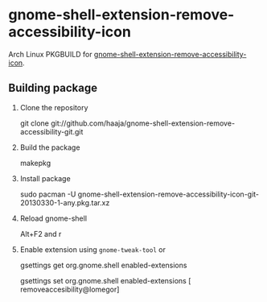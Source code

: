 gnome-shell-extension-remove-accessibility-icon
===============================================

Arch Linux PKGBUILD for
[gnome-shell-extension-remove-accessibility-icon](https://github.com/lomegor/Remove-Accessibility).

Building package
----------------

1. Clone the repository

    git clone git://github.com/haaja/gnome-shell-extension-remove-accessibility-git.git

2. Build the package

    makepkg

3. Install package

    sudo pacman -U gnome-shell-extension-remove-accessibility-icon-git-20130330-1-any.pkg.tar.xz

4. Reload gnome-shell

    Alt+F2 and r

5. Enable extension using `gnome-tweak-tool` or

    gsettings get org.gnome.shell enabled-extensions

    gsettings set org.gnome.shell enabled-extensions [<values from get above> removeaccesibility@lomegor]
